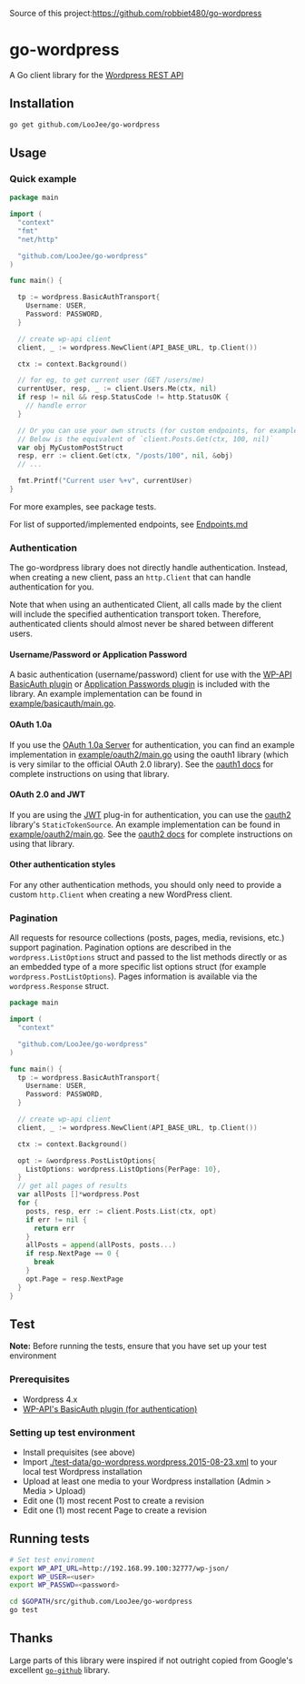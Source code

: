 Source of this project:https://github.com/robbiet480/go-wordpress
# go-wordpress
A Go client library for the [Wordpress REST API](https://developer.wordpress.org/rest-api/)

## Installation

```bash
go get github.com/LooJee/go-wordpress
```

## Usage

### Quick example
```go
package main

import (
  "context"
  "fmt"
  "net/http"

  "github.com/LooJee/go-wordpress"
)

func main() {

  tp := wordpress.BasicAuthTransport{
    Username: USER,
    Password: PASSWORD,
  }

  // create wp-api client
  client, _ := wordpress.NewClient(API_BASE_URL, tp.Client())

  ctx := context.Background()

  // for eg, to get current user (GET /users/me)
  currentUser, resp, _ := client.Users.Me(ctx, nil)
  if resp != nil && resp.StatusCode != http.StatusOK {
    // handle error
  }

  // Or you can use your own structs (for custom endpoints, for example)
  // Below is the equivalent of `client.Posts.Get(ctx, 100, nil)`
  var obj MyCustomPostStruct
  resp, err := client.Get(ctx, "/posts/100", nil, &obj)
  // ...

  fmt.Printf("Current user %+v", currentUser)
}
```

For more examples, see package tests.

For list of supported/implemented endpoints, see [Endpoints.md](./endpoints.md)

### Authentication

The go-wordpress library does not directly handle authentication. Instead, when
creating a new client, pass an `http.Client` that can handle authentication for
you.

Note that when using an authenticated Client, all calls made by the client will
include the specified authentication transport token. Therefore, authenticated clients should
almost never be shared between different users.

#### Username/Password or Application Password

A basic authentication (username/password) client for use with
the [WP-API BasicAuth plugin](https://github.com/WP-API/Basic-Auth)
or [Application Passwords plugin](https://wordpress.org/plugins/application-passwords/)
is included with the library.
An example implementation can be found in [example/basicauth/main.go](example/basicauth/main.go).

#### OAuth 1.0a

If you use the [OAuth 1.0a Server](https://github.com/WP-API/OAuth1) for authentication,
you can find an example implementation in [example/oauth2/main.go](example/oauth2/main.go) using the oauth1 library
(which is very similar to the official OAuth 2.0 library).
See the [oauth1 docs](https://godoc.org/dghubble/oauth1) for complete instructions on using that library.

#### OAuth 2.0 and JWT

If you are using the [JWT](https://wordpress.org/plugins/jwt-authentication-for-wp-rest-api/) plug-in for authentication,
you can use the [oauth2](https://github.com/golang/oauth2) library's `StaticTokenSource`.
An example implementation can be found in [example/oauth2/main.go](example/oauth2/main.go).
See the [oauth2 docs](https://godoc.org/golang.org/x/oauth2) for complete instructions on using that library.

#### Other authentication styles

For any other authentication methods, you should only need to provide a custom `http.Client` when creating a new WordPress client.

### Pagination

All requests for resource collections (posts, pages, media, revisions, etc.)
support pagination. Pagination options are described in the
`wordpress.ListOptions` struct and passed to the list methods directly or as an
embedded type of a more specific list options struct (for example
`wordpress.PostListOptions`). Pages information is available via the
`wordpress.Response` struct.

```go
package main

import (
  "context"

  "github.com/LooJee/go-wordpress"
)

func main() {
  tp := wordpress.BasicAuthTransport{
    Username: USER,
    Password: PASSWORD,
  }

  // create wp-api client
  client, _ := wordpress.NewClient(API_BASE_URL, tp.Client())

  ctx := context.Background()

  opt := &wordpress.PostListOptions{
    ListOptions: wordpress.ListOptions{PerPage: 10},
  }
  // get all pages of results
  var allPosts []*wordpress.Post
  for {
    posts, resp, err := client.Posts.List(ctx, opt)
    if err != nil {
      return err
    }
    allPosts = append(allPosts, posts...)
    if resp.NextPage == 0 {
      break
    }
    opt.Page = resp.NextPage
  }
}
```

## Test

__Note:__
Before running the tests, ensure that you have set up your test environment

### Prerequisites
- Wordpress 4.x
- [WP-API's BasicAuth plugin (for authentication)](https://github.com/WP-API/Basic-Auth)

### Setting up test environment
- Install prequisites (see above)
- Import [./test-data/go-wordpress.wordpress.2015-08-23.xml](./test-data/go-wordpress.wordpress.2015-08-23.xml) to your local test Wordpress installation
- Upload at least one media to your Wordpress installation (Admin > Media > Upload)
- Edit one (1) most recent Post to create a revision
- Edit one (1) most recent Page to create a revision

## Running tests

```bash
# Set test enviroment
export WP_API_URL=http://192.168.99.100:32777/wp-json/
export WP_USER=<user>
export WP_PASSWD=<password>

cd $GOPATH/src/github.com/LooJee/go-wordpress
go test
```

## Thanks

Large parts of this library were inspired if not outright copied from Google's excellent [`go-github`](https://github.com/google/go-github) library.
